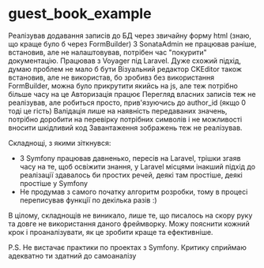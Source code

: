 # guest_book_example

Реалізував додавання записів до БД через звичайну форму html (знаю, що краще було б через FormBuilder)
З SonataAdmin не працював раніше, встановив, але не налаштовував, потрібен час "покурити" документацію. Працював з Voyager під Laravel. Дуже схожий підхід, думаю проблем не мало б бути
Візуальний редактор CKEditor також встановив, але не використав, бо зробивз без використання FormBuilder, можна було прикрутити якийсь на js, але теж потрібно більше часу на це
Авторизація працює
Перегляд власних записів теж не реалізував, але робиться просто, прив'язуючись до author_id (якщо 0 тоді це гість)
Валідація лише на наявність передаваних значень, потрібно доробити на перевірку потрібних символів і не можливості вносити шкідливий код
Завантаження зображень теж не реалізував.

Складнощі, з якими зіткнувся:
- З Symfony працював давненько, пересів на Laravel, трішки згаяв часу на те, щоб освіжити знання, у Laravel місцями інакший підхід до реалізації здавалось би простих речей, деякі там простіше, деякі простіше у Symfony
- Не продумав з самого початку алгоритм розробки, тому в процесі переписував функції по декілька разів :)

В цілому, складнощів не виникало, лише те, що писалось на скору руку та довге не використання даного фреймворку. Можу пояснити кожний крок і проаналізувати, як це зробити краще та ефективніше.

P.S. Не вистачає практики по проектах з Symfony. Критику сприймаю адекватно ти здатний до самоаналізу
